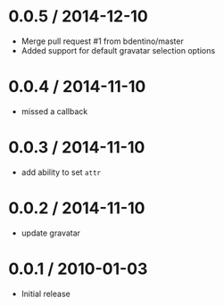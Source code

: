 
0.0.5 / 2014-12-10
==================

  * Merge pull request #1 from bdentino/master
  * Added support for default gravatar selection options

0.0.4 / 2014-11-10
==================

  * missed a callback

0.0.3 / 2014-11-10
==================

  * add ability to set `attr`

0.0.2 / 2014-11-10
==================

  * update gravatar

0.0.1 / 2010-01-03
==================

  * Initial release
